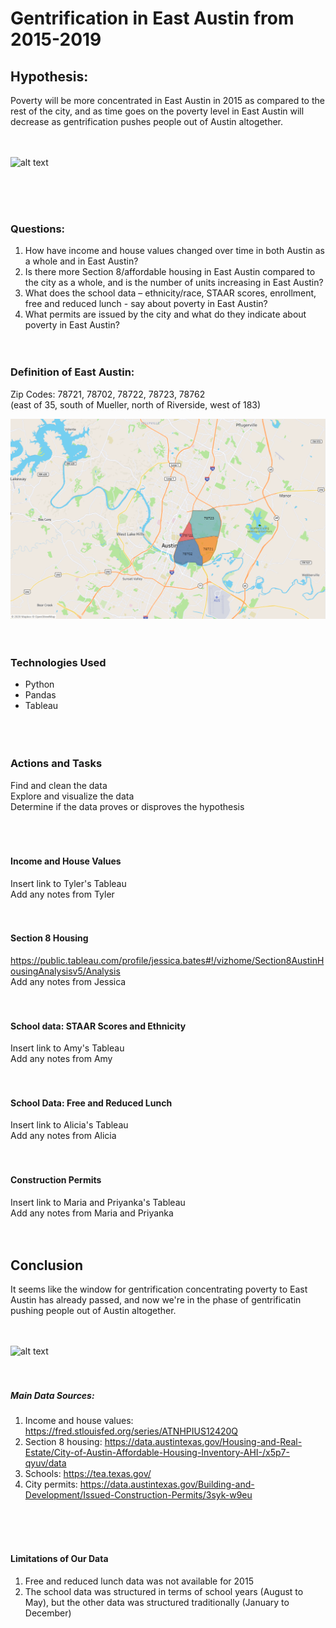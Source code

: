 # Gentrification in East Austin from 2015-2019

## Hypothesis: 
Poverty will be more concentrated in East Austin in 2015 as compared to the rest of the city, and as time goes on the poverty level in East Austin will decrease as gentrification pushes people out of Austin altogether. 
<br> <br> <br> 

![alt text](https://cartoonistgroup.com/properties/speedbump/art_images/cg595019b273ade.jpg)

<br> <br> <br> 
### Questions:
1. How have income and house values changed over time in both Austin as a whole and in East Austin? 
2. Is there more Section 8/affordable housing in East Austin compared to the city as a whole, and is the number of units increasing in East Austin? 
3. What does the school data – ethnicity/race, STAAR scores, enrollment, free and reduced lunch - say about poverty in East Austin?
4. What permits are issued by the city and what do they indicate about poverty in East Austin?
<br> <br> <br> 

### Definition of East Austin: 
Zip Codes: 78721, 78702, 78722, 78723, 78762 <br>
(east of 35, south of Mueller, north of Riverside, west of 183)

![East Austin Zipcodes Used](./Images-for-ReadMe/east_austin_zipcodes.png)
<br> <br> <br> 

### Technologies Used
- Python <br>
- Pandas <br>
- Tableau <br>
<br> <br> <br> 

### Actions and Tasks
Find and clean the data <br>
Explore and visualize the data <br>
Determine if the data proves or disproves the hypothesis  <br>
<br> <br> <br> 

#### Income and House Values
Insert link to Tyler's Tableau <br>
Add any notes from Tyler
<br> <br> <br> 


#### Section 8 Housing
https://public.tableau.com/profile/jessica.bates#!/vizhome/Section8AustinHousingAnalysisv5/Analysis <br>
Add any notes from Jessica
<br> <br> <br> 


#### School data: STAAR Scores and Ethnicity
Insert link to Amy's Tableau <br>
Add any notes from Amy
<br> <br> <br> 


#### School Data: Free and Reduced Lunch
Insert link to Alicia's Tableau <br>
Add any notes from Alicia
<br> <br> <br> 


#### Construction Permits
Insert link to Maria and Priyanka's Tableau <br>
Add any notes from Maria and Priyanka
<br> <br> <br> 

## Conclusion
It seems like the window for gentrification concentrating poverty to East Austin has already passed, and now we're in the phase of gentrificatin pushing people out of Austin altogether. 
<br> <br> <br>

![alt text](https://i2.wp.com/jensorensen.com/wp-content/uploads/2013/04/gentrification.png?fit=600%2C616&ssl=1)
<br> <br> <br> 

##### Main Data Sources: 
1. Income and house values: https://fred.stlouisfed.org/series/ATNHPIUS12420Q <br>
2. Section 8 housing: https://data.austintexas.gov/Housing-and-Real-Estate/City-of-Austin-Affordable-Housing-Inventory-AHI-/x5p7-qyuv/data <br>
3. Schools: https://tea.texas.gov/ <br>
4. City permits: https://data.austintexas.gov/Building-and-Development/Issued-Construction-Permits/3syk-w9eu <br>

<br> <br> <br> 

#### Limitations of Our Data
1. Free and reduced lunch data was not available for 2015
2. The school data was structured in terms of school years (August to May), but the other data was structured traditionally (January to December)
